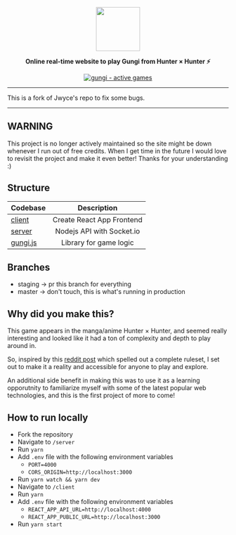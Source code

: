 <a href="https://gungi.io"><p align="center">
<img height=100 src="client/src/assets/gungi-github.svg?raw=true"/>
</p></a>
<p align="center">
  <strong>Online real-time website to play Gungi from Hunter × Hunter ⚡</strong>
</p>
<p align="center">
 
  <a href="https://gungi.io">
    <img src="https://img.shields.io/endpoint?color=9045d6&style=for-the-badge&url=https%3A%2F%2Fapi.gungi.io%2Fshields" alt="gungi - active games" />
  </a>
</p>

---

This is a fork of Jwyce's repo to fix some bugs.

---

## WARNING
This project is no longer actively maintained so the site might be down whenever I run out of free credits. When I get time in the future I would love to revisit the project and make it even better! Thanks for your understanding :)

## Structure

| Codebase              |      Description          |
| :-------------------- | :-----------------------: |
| [client](client)       | Create React App Frontend |
| [server](server)    | Nodejs API with Socket.io |
| [gungi.js](https://github.com/jwyce/gungi.js)    | Library for game logic |


## Branches

- staging -> pr this branch for everything
- master -> don't touch, this is what's running in production

## Why did you make this?
This game appears in the manga/anime Hunter × Hunter, and seemed really interesting and looked like it had a ton of complexity and depth to play around in. 

So, inspired by this [reddit post](https://www.reddit.com/r/HunterXHunter/comments/6803yz/revised_rules_of_gungi_in_hunterxhunter_pdf/) which spelled out a complete ruleset, I set out to make it a reality and accessible for anyone to play and explore. 

An additional side benefit in making this was to use it as a learning opporutnity to familiarize myself with some of the latest popular web technologies, and this is the first project of more to come!

## How to run locally
* Fork the repository
* Navigate to `/server`
* Run `yarn`
* Add `.env` file with the following environment variables
  * `PORT=4000`
  * `CORS_ORIGIN=http://localhost:3000`
* Run `yarn watch && yarn dev`
* Navigate to `/client`
* Run `yarn`
* Add `.env` file with the following environment variables
  * `REACT_APP_API_URL=http://localhost:4000`
  * `REACT_APP_PUBLIC_URL=http://localhost:3000`
* Run `yarn start`
 
